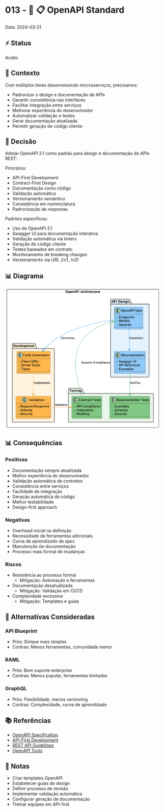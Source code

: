 # 013 - 📝 📋 OpenAPI Standard

Data: 2024-03-21

## ⚡ Status

Aceito

## 🎯 Contexto

Com múltiplos times desenvolvendo microsserviços, precisamos:
- Padronizar o design e documentação de APIs
- Garantir consistência nas interfaces
- Facilitar integração entre serviços
- Melhorar experiência do desenvolvedor
- Automatizar validação e testes
- Gerar documentação atualizada
- Permitir geração de código cliente

## 🔨 Decisão

Adotar OpenAPI 3.1 como padrão para design e documentação de APIs REST:

Princípios:
- API-First Development
- Contract-First Design
- Documentação como código
- Validação automática
- Versionamento semântico
- Consistência em nomenclatura
- Padronização de respostas

Padrões específicos:
- Uso de OpenAPI 3.1
- Swagger UI para documentação interativa
- Validação automática via linters
- Geração de código cliente
- Testes baseados em contrato
- Monitoramento de breaking changes
- Versionamento via URL (/v1, /v2)

## 📊 Diagrama

![Diagrama de OpenAPI Standard](diagrams/adr-013-openapi-standard.png)

## 📊 Consequências

### Positivas

- Documentação sempre atualizada
- Melhor experiência do desenvolvedor
- Validação automática de contratos
- Consistência entre serviços
- Facilidade de integração
- Geração automática de código
- Melhor testabilidade
- Design-first approach

### Negativas

- Overhead inicial na definição
- Necessidade de ferramentas adicionais
- Curva de aprendizado da spec
- Manutenção de documentação
- Processo mais formal de mudanças

### Riscos

- Resistência ao processo formal
  - Mitigação: Automação e ferramentas
- Documentação desatualizada
  - Mitigação: Validação em CI/CD
- Complexidade excessiva
  - Mitigação: Templates e guias

## 🔄 Alternativas Consideradas

### API Blueprint
- Prós: Sintaxe mais simples
- Contras: Menos ferramentas, comunidade menor

### RAML
- Prós: Bom suporte enterprise
- Contras: Menos popular, ferramentas limitadas

### GraphQL
- Prós: Flexibilidade, menos versioning
- Contras: Complexidade, curva de aprendizado

## 📚 Referências

- [OpenAPI Specification](https://spec.openapis.org/oas/v3.1.0)
- [API-First Development](https://www.openapis.org/blog/2021/02/16/api-first-development)
- [REST API Guidelines](https://github.com/microsoft/api-guidelines/blob/vNext/Guidelines.md)
- [OpenAPI Tools](https://openapi.tools/)

## 📝 Notas

- Criar templates OpenAPI
- Estabelecer guias de design
- Definir processo de revisão
- Implementar validação automática
- Configurar geração de documentação
- Treinar equipes em API-first 